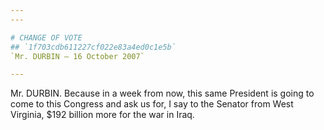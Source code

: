 ```yaml
---
---

# CHANGE OF VOTE
## `1f703cdb611227cf022e83a4ed0c1e5b`
`Mr. DURBIN — 16 October 2007`

---
```



Mr. DURBIN. Because in a week from now, this same President is going 
to come to this Congress and ask us for, I say to the Senator from West 
Virginia, $192 billion more for the war in Iraq.